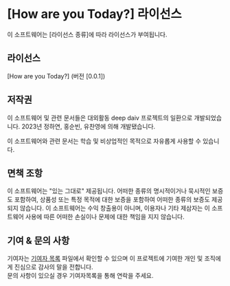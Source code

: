 # [How are you Today?] 라이선스

이 소프트웨어는 [라이선스 종류]에 따라 라이선스가 부여됩니다.

## 라이선스

[How are you Today?] (버전 [0.0.1])

## 저작권

이 소프트웨어 및 관련 문서들은 대외활동 deep daiv 프로젝트의 일환으로 개발되었습니다. 2023년 정하연, 홍순빈, 유찬영에 의해 개발됐습니다.

이 소프트웨어와 관련 문서는 학습 및 비상업적인 목적으로 자유롭게 사용할 수 있습니다.


## 면책 조항

이 소프트웨어는 "있는 그대로" 제공됩니다. 어떠한 종류의 명시적이거나 묵시적인 보증도 포함하여, 상품성 또는 특정 목적에 대한 보증을 포함하여 어떠한 종류의 보증도 제공되지 않습니다. 이 소프트웨어는 수익 창출용이 아니며, 이용자나 기타 제삼자는 이 소프트웨어 사용에 따른 어떠한 손실이나 문제에 대한 책임을 지지 않습니다.

## 기여 & 문의 사항

기여자는 [기여자 목록](CONTRIBUTORS.md) 파일에서 확인할 수 있으며 이 프로젝트에 기여한 개인 및 조직에게 진심으로 감사의 말을 전합니다.<br>
문의 사항이 있으실 경우 기여자목록을 통해 연락을 주세요.